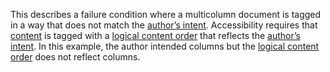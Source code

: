 This describes a failure condition where a multicolumn document is tagged in a way that does not match the [author’s intent](https://www.pdfa.org/glossary-of-accessibility-terminology-in-pdf/#authors-intent). Accessibility requires that [content](https://www.pdfa.org/glossary-of-accessibility-terminology-in-pdf/#c) is tagged with a [logical content order](https://www.pdfa.org/glossary-of-accessibility-terminology-in-pdf/#logical-content-order) that reflects the [author’s intent](https://www.pdfa.org/glossary-of-accessibility-terminology-in-pdf/#authors-intent). In this example, the author intended columns but the [logical content order](https://www.pdfa.org/glossary-of-accessibility-terminology-in-pdf/#logical-content-order) does not reflect columns.
